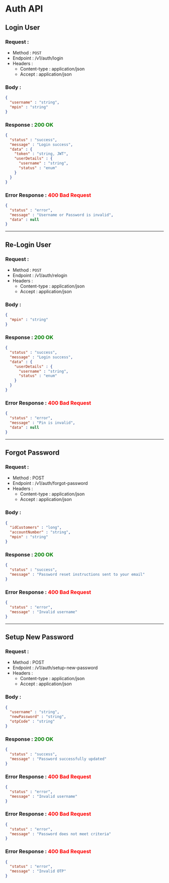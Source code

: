# Auth API

## Login User

### Request :
* Method : `POST`
* Endpoint : /v1/auth/login
* Headers :
    * Content-type : application/json
    * Accept : application/json

### Body :
````json
{
  "username" : "string",
  "mpin" : "string"
}
````

### Response : <span style="color: green;">200 OK</span>
````json
{
  "status" : "success",
  "message" : "Login success",
  "data" : {
    "token" : "string, JWT",
    "userDetails" : {
      "username" : "string",
      "status" : "enum"
    }
  }
}
````

### Error Response : <span style="color: red;">400 Bad Request</span>
````json
{
  "status" : "error",
  "message" : "Username or Password is invalid",
  "data" : null
}
````
---

## Re-Login User
### Request :
* Method : `POST`
* Endpoint : /v1/auth/relogin
* Headers :
    * Content-type : application/json
    * Accept : application/json

### Body :
````json
{
  "mpin" : "string"
}
````

### Response : <span style="color: green;">200 OK</span>
````json
{
  "status" : "success",
  "message" : "Login success",
  "data" : {
    "userDetails" : {
      "username" : "string",
      "status" : "enum"
    }
  }
}
````

### Error Response : <span style="color: red;">400 Bad Request</span>
````json
{
  "status" : "error",
  "message" : "Pin is invalid",
  "data" : null
}
````

---

## Forgot Password

### Request :
* Method : POST
* Endpoint : /v1/auth/forgot-password
* Headers :
    * Content-type : application/json
    * Accept : application/json

### Body :
````json
{
  "idCustomers" : "long",
  "accountNumber" : "string",
  "mpin" : "string"
}
````

### Response : <span style="color: green;">200 OK</span>
````json
{
  "status" : "success",
  "message" : "Password reset instructions sent to your email"
}
````

### Error Response : <span style="color: red;">400 Bad Request</span>
````json
{
  "status" : "error",
  "message" : "Invalid username"
}
````
---

## Setup New Password
### Request :
* Method : POST
* Endpoint : /v1/auth/setup-new-password
* Headers :
    * Content-type : application/json
    * Accept : application/json

### Body :
````json
{
  "username" : "string",
  "newPassword" : "string",
  "otpCode" : "string"
}
````

### Response : <span style="color: green;">200 OK</span>
````json
{
  "status" : "success",
  "message" : "Password successfully updated"
}
````

### Error Response : <span style="color: red;">400 Bad Request</span>
````json
{
  "status" : "error",
  "message" : "Invalid username"
}
````

### Error Response : <span style="color: red;">400 Bad Request</span>
````json
{
  "status" : "error",
  "message" : "Password does not meet criteria"
}
````

### Error Response : <span style="color: red;">400 Bad Request</span>
````json
{
  "status" : "error",
  "message" : "Invalid OTP"
}
````

